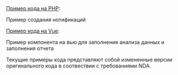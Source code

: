 [Пример кода на PHP](example.php):

Пример создания нотификаций

[Пример кода на Vue](example.vue):

Пример компонента на вью для заполнения анализа данных и заполнения отчета

Текущие примеры кода представляют собой измененные версии оригинального кода в соотвествии с требованиями NDA.
